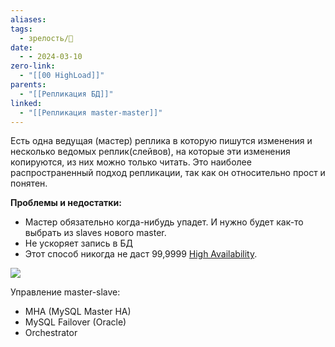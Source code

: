 ```yaml
---
aliases: 
tags:
  - зрелость/🌱
date:
  - - 2024-03-10
zero-link:
  - "[[00 HighLoad]]"
parents:
  - "[[Репликация БД]]"
linked:
  - "[[Репликация master-master]]"
---
```

Есть одна ведущая (мастер) реплика в которую пишутся изменения и несколько ведомых реплик(слейвов), на которые эти изменения копируются, из них можно только читать. Это наиболее распространенный подход репликации, так как он относительно прост и понятен. 

**Проблемы и недостатки:**
- Мастер обязательно когда-нибудь упадет. И нужно будет как-то выбрать из slaves нового master.
- Не ускоряет запись в БД
- Этот способ никогда не даст 99,9999 [High Availability](High%20Availability.md).

![](Pasted%20image%2020240206194227.png)

Управление master-slave:
- MHA (MySQL Master HA)
- MySQL Failover (Oracle)
- Orchestrator